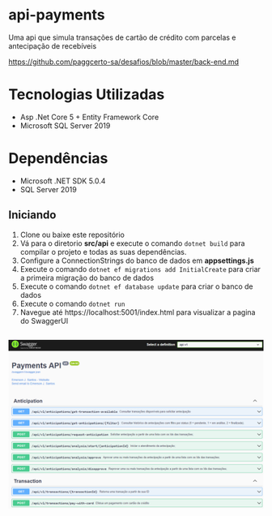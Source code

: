 # api-payments
Uma api que simula transações de cartão de crédito com parcelas e antecipação de recebíveis

https://github.com/paggcerto-sa/desafios/blob/master/back-end.md

# Tecnologias Utilizadas
* Asp .Net Core 5 + Entity Framework Core
* Microsoft SQL Server 2019

# Dependências
* Microsoft .NET SDK 5.0.4
* SQL Server 2019

## Iniciando
1. Clone ou baixe este repositório
3. Vá para o diretorio **src/api** e execute o comando `dotnet build` para compilar o projeto e todas as suas dependências. 
4. Configure a ConnectionStrings do banco de dados em **appsettings.js**
5. Execute o comando `dotnet ef migrations add InitialCreate` para criar a primeira migração do banco de dados
6. Execute o comando `dotnet ef database update` para criar o banco de dados
7. Execute o comando `dotnet run`
8. Navegue até https://localhost:5001/index.html para visualizar a pagina do SwaggerUI

## 
<p align="left">
  <img src="assets/swaggerUi.png">
</p>
